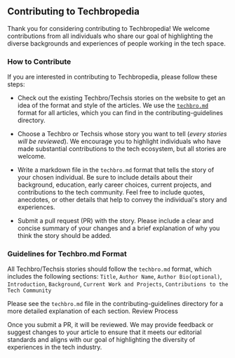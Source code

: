 ## Contributing to Techbropedia

Thank you for considering contributing to Techbropedia! We welcome contributions from all individuals who share our goal of highlighting the diverse backgrounds and experiences of people working in the tech space.

### How to Contribute
If you are interested in contributing to Techbropedia, please follow these steps:

- Check out the existing Techbro/Techsis stories on the website to get an idea of the format and style of the articles. We use the [`techbro.md`](techbro.md) format for all articles, which you can find in the contributing-guidelines directory.

- Choose a Techbro or Techsis whose story you want to tell (_every stories will be reviewed_). We encourage you to highlight individuals who have made substantial contributions to the tech ecosystem, but all stories are welcome.

- Write a markdown file in the `techbro.md` format that tells the story of your chosen individual. Be sure to include details about their background, education, early career choices, current projects, and contributions to the tech community. Feel free to include quotes, anecdotes, or other details that help to convey the individual's story and experiences.

- Submit a pull request (PR) with the story. Please include a clear and concise summary of your changes and a brief explanation of why you think the story should be added.

### Guidelines for Techbro.md Format

All Techbro/Techsis stories should follow the `techbro.md` format, which includes the following sections: `Title`, `Author Name`, `Author Bio(optional)`, `Introduction`, `Background`, `Current Work and Projects`, `Contributions to the Tech Community`

Please see the `techbro.md` file in the contributing-guidelines directory for a more detailed explanation of each section.
Review Process

Once you submit a PR, it will be reviewed. We may provide feedback or suggest changes to your article to ensure that it meets our editorial standards and aligns with our goal of highlighting the diversity of experiences in the tech industry.